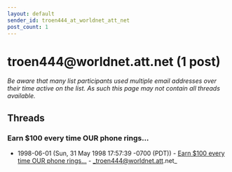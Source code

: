```yaml
---
layout: default
sender_id: troen444_at_worldnet_att_net
post_count: 1
---
```


# troen444<span>@</span>worldnet.att.net (1 post)

_Be aware that many list participants used multiple email addresses over their time active on the list. As such this page may not contain all threads available._

## Threads

### Earn $100 every time OUR phone rings...
+ 1998-06-01 (Sun, 31 May 1998 17:57:39 -0700 (PDT)) - [Earn $100 every time OUR phone rings...](/archive/1998/06/898a3d3c8b70c55643a4e3f02fed6b389d4fa92a95642f761d115614de64949a) - _troen444@worldnet.att.net_

